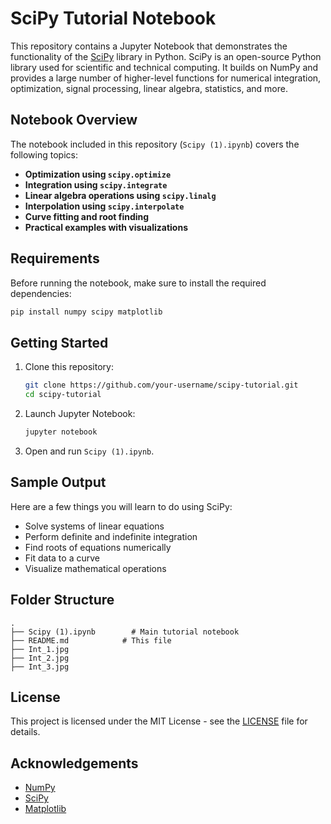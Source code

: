 
# SciPy Tutorial Notebook

This repository contains a Jupyter Notebook that demonstrates the functionality of the [SciPy](https://scipy.org/) library in Python. SciPy is an open-source Python library used for scientific and technical computing. It builds on NumPy and provides a large number of higher-level functions for numerical integration, optimization, signal processing, linear algebra, statistics, and more.

##  Notebook Overview

The notebook included in this repository (`Scipy (1).ipynb`) covers the following topics:

-  **Optimization using `scipy.optimize`**
-  **Integration using `scipy.integrate`**
-  **Linear algebra operations using `scipy.linalg`**
-  **Interpolation using `scipy.interpolate`**
-  **Curve fitting and root finding**
-  **Practical examples with visualizations**

##  Requirements

Before running the notebook, make sure to install the required dependencies:

```bash
pip install numpy scipy matplotlib
```

##  Getting Started

1. Clone this repository:
    ```bash
    git clone https://github.com/your-username/scipy-tutorial.git
    cd scipy-tutorial
    ```

2. Launch Jupyter Notebook:
    ```bash
    jupyter notebook
    ```

3. Open and run `Scipy (1).ipynb`.

##  Sample Output

Here are a few things you will learn to do using SciPy:

- Solve systems of linear equations
- Perform definite and indefinite integration
- Find roots of equations numerically
- Fit data to a curve
- Visualize mathematical operations

##  Folder Structure

```
.
├── Scipy (1).ipynb        # Main tutorial notebook
├── README.md            # This file
├── Int_1.jpg
├── Int_2.jpg
├── Int_3.jpg 
```

##  License

This project is licensed under the MIT License - see the [LICENSE](LICENSE) file for details.

##  Acknowledgements

- [NumPy](https://numpy.org/)
- [SciPy](https://scipy.org/)
- [Matplotlib](https://matplotlib.org/)
